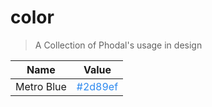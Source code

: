 # color

> A Collection of Phodal's usage in design

 Name          |    Value 
 --------------|---------------
 Metro Blue    | <font color="#2d89ef">#2d89ef</font>
